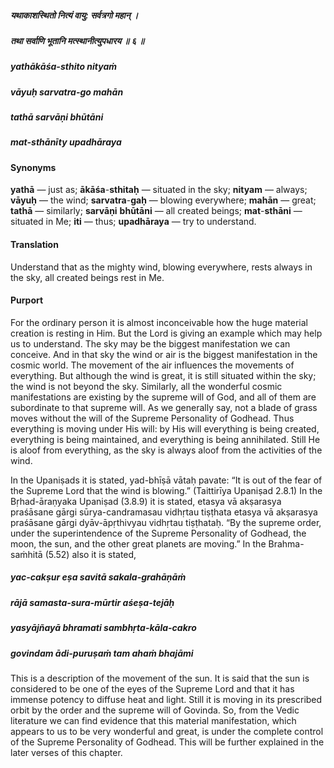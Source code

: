 ##### यथाकाशस्थितो नित्यं वायु: सर्वत्रगो महान् ।
##### तथा सर्वाणि भूतानि मत्स्थानीत्युपधारय ॥ ६ ॥

##### yathākāśa-sthito nityaṁ
##### vāyuḥ sarvatra-go mahān
##### tathā sarvāṇi bhūtāni
##### mat-sthānīty upadhāraya

#### Synonyms

**yathā** — just as; **ākāśa**-**sthitaḥ** — situated in the sky; **nityam** — always; **vāyuḥ** — the wind; **sarvatra**-**gaḥ** — blowing everywhere; **mahān** — great; **tathā** — similarly; **sarvāṇi** **bhūtāni** — all created beings; **mat**-**sthāni** — situated in Me; **iti** — thus; **upadhāraya** — try to understand.

#### Translation

Understand that as the mighty wind, blowing everywhere, rests always in the sky, all created beings rest in Me.

#### Purport

For the ordinary person it is almost inconceivable how the huge material creation is resting in Him. But the Lord is giving an example which may help us to understand. The sky may be the biggest manifestation we can conceive. And in that sky the wind or air is the biggest manifestation in the cosmic world. The movement of the air influences the movements of everything. But although the wind is great, it is still situated within the sky; the wind is not beyond the sky. Similarly, all the wonderful cosmic manifestations are existing by the supreme will of God, and all of them are subordinate to that supreme will. As we generally say, not a blade of grass moves without the will of the Supreme Personality of Godhead. Thus everything is moving under His will: by His will everything is being created, everything is being maintained, and everything is being annihilated. Still He is aloof from everything, as the sky is always aloof from the activities of the wind.

In the Upaniṣads it is stated, yad-bhīṣā vātaḥ pavate: “It is out of the fear of the Supreme Lord that the wind is blowing.” (Taittirīya Upaniṣad 2.8.1) In the Bṛhad-āraṇyaka Upaniṣad (3.8.9) it is stated, etasya vā akṣarasya praśāsane gārgi sūrya-candramasau vidhṛtau tiṣṭhata etasya vā akṣarasya praśāsane gārgi dyāv-āpṛthivyau vidhṛtau tiṣṭhataḥ. “By the supreme order, under the superintendence of the Supreme Personality of Godhead, the moon, the sun, and the other great planets are moving.” In the Brahma-saṁhitā (5.52) also it is stated,

##### yac-cakṣur eṣa savitā sakala-grahāṇāṁ
##### rājā samasta-sura-mūrtir aśeṣa-tejāḥ
##### yasyājñayā bhramati sambhṛta-kāla-cakro
##### govindam ādi-puruṣaṁ tam ahaṁ bhajāmi

This is a description of the movement of the sun. It is said that the sun is considered to be one of the eyes of the Supreme Lord and that it has immense potency to diffuse heat and light. Still it is moving in its prescribed orbit by the order and the supreme will of Govinda. So, from the Vedic literature we can find evidence that this material manifestation, which appears to us to be very wonderful and great, is under the complete control of the Supreme Personality of Godhead. This will be further explained in the later verses of this chapter.